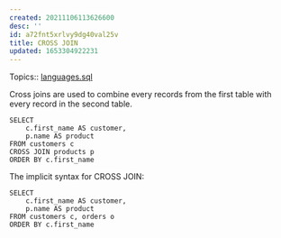 ```yaml
---
created: 20211106113626600
desc: ''
id: a72fnt5xrlvy9dg40val25v
title: CROSS JOIN
updated: 1653304922231
---
```

   
Topics::  [languages.sql](../devlog/languages.sql.md)   
   
Cross joins are used to combine every records from the first table with every record in the second table.   
   
    SELECT   
        c.first_name AS customer,   
        p.name AS product   
    FROM customers c   
    CROSS JOIN products p   
    ORDER BY c.first_name   
   
The implicit syntax for CROSS JOIN:   
   
    SELECT   
        c.first_name AS customer,   
        p.name AS product   
    FROM customers c, orders o   
    ORDER BY c.first_name